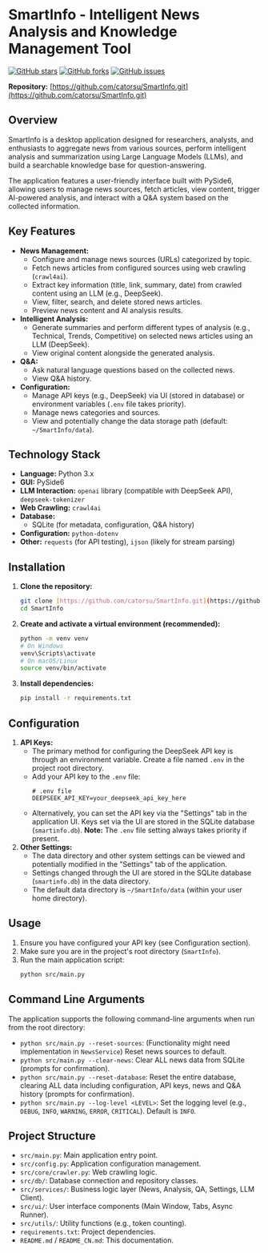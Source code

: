 # SmartInfo - Intelligent News Analysis and Knowledge Management Tool

[![GitHub stars](https://img.shields.io/github/stars/catorsu/SmartInfo?style=social)](https://github.com/catorsu/SmartInfo/stargazers)
[![GitHub forks](https://img.shields.io/github/forks/catorsu/SmartInfo?style=social)](https://github.com/catorsu/SmartInfo/network/members)
[![GitHub issues](https://img.shields.io/github/issues/catorsu/SmartInfo)](https://github.com/catorsu/SmartInfo/issues)

**Repository:** [https://github.com/catorsu/SmartInfo.git](https://github.com/catorsu/SmartInfo.git)

## Overview

SmartInfo is a desktop application designed for researchers, analysts, and enthusiasts to aggregate news from various sources, perform intelligent analysis and summarization using Large Language Models (LLMs), and build a searchable knowledge base for question-answering.

The application features a user-friendly interface built with PySide6, allowing users to manage news sources, fetch articles, view content, trigger AI-powered analysis, and interact with a Q&A system based on the collected information.

## Key Features

- **News Management:**
  - Configure and manage news sources (URLs) categorized by topic.
  - Fetch news articles from configured sources using web crawling (`crawl4ai`).
  - Extract key information (title, link, summary, date) from crawled content using an LLM (e.g., DeepSeek).
  - View, filter, search, and delete stored news articles.
  - Preview news content and AI analysis results.
- **Intelligent Analysis:**
  - Generate summaries and perform different types of analysis (e.g., Technical, Trends, Competitive) on selected news articles using an LLM (DeepSeek).
  - View original content alongside the generated analysis.
- **Q&A:**
  - Ask natural language questions based on the collected news.
  - View Q&A history.
- **Configuration:**
  - Manage API keys (e.g., DeepSeek) via UI (stored in database) or environment variables (`.env` file takes priority).
  - Manage news categories and sources.
  - View and potentially change the data storage path (default: `~/SmartInfo/data`).

## Technology Stack

- **Language:** Python 3.x
- **GUI:** PySide6
- **LLM Interaction:** `openai` library (compatible with DeepSeek API), `deepseek-tokenizer`
- **Web Crawling:** `crawl4ai`
- **Database:**
  - SQLite (for metadata, configuration, Q&A history)
- **Configuration:** `python-dotenv`
- **Other:** `requests` (for API testing), `ijson` (likely for stream parsing)

## Installation

1.  **Clone the repository:**
    ```bash
    git clone [https://github.com/catorsu/SmartInfo.git](https://github.com/catorsu/SmartInfo.git)
    cd SmartInfo
    ```
2.  **Create and activate a virtual environment (recommended):**
    ```bash
    python -m venv venv
    # On Windows
    venv\Scripts\activate
    # On macOS/Linux
    source venv/bin/activate
    ```
3.  **Install dependencies:**
    ```bash
    pip install -r requirements.txt
    ```

## Configuration

1.  **API Keys:**
    - The primary method for configuring the DeepSeek API key is through an environment variable. Create a file named `.env` in the project root directory.
    - Add your API key to the `.env` file:
      ```dotenv
      # .env file
      DEEPSEEK_API_KEY=your_deepseek_api_key_here
      ```
    - Alternatively, you can set the API key via the "Settings" tab in the application UI. Keys set via the UI are stored in the SQLite database (`smartinfo.db`). **Note:** The `.env` file setting always takes priority if present.
2.  **Other Settings:**
    - The data directory and other system settings can be viewed and potentially modified in the "Settings" tab of the application.
    - Settings changed through the UI are stored in the SQLite database (`smartinfo.db`) in the data directory.
    - The default data directory is `~/SmartInfo/data` (within your user home directory).

## Usage

1.  Ensure you have configured your API key (see Configuration section).
2.  Make sure you are in the project's root directory (`SmartInfo`).
3.  Run the main application script:
    ```bash
    python src/main.py
    ```

## Command Line Arguments

The application supports the following command-line arguments when run from the root directory:

- `python src/main.py --reset-sources`: (Functionality might need implementation in `NewsService`) Reset news sources to default.
- `python src/main.py --clear-news`: Clear ALL news data from SQLite (prompts for confirmation).
- `python src/main.py --reset-database`: Reset the entire database, clearing ALL data including configuration, API keys, news and Q&A history (prompts for confirmation).
- `python src/main.py --log-level <LEVEL>`: Set the logging level (e.g., `DEBUG`, `INFO`, `WARNING`, `ERROR`, `CRITICAL`). Default is `INFO`.

## Project Structure

- `src/main.py`: Main application entry point.
- `src/config.py`: Application configuration management.
- `src/core/crawler.py`: Web crawling logic.
- `src/db/`: Database connection and repository classes.
- `src/services/`: Business logic layer (News, Analysis, QA, Settings, LLM Client).
- `src/ui/`: User interface components (Main Window, Tabs, Async Runner).
- `src/utils/`: Utility functions (e.g., token counting).
- `requirements.txt`: Project dependencies.
- `README.md` / `README_CN.md`: This documentation.
